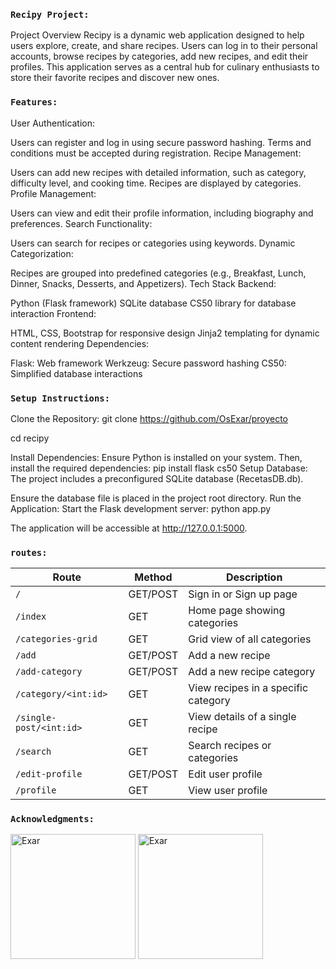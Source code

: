 ### `Recipy Project:`
Project Overview
Recipy is a dynamic web application designed to help users explore, create, and share recipes. Users can log in to their personal accounts, browse recipes by categories, add new recipes, and edit their profiles. This application serves as a central hub for culinary enthusiasts to store their favorite recipes and discover new ones.

### `Features:`

User Authentication:

Users can register and log in using secure password hashing.
Terms and conditions must be accepted during registration.
Recipe Management:

Users can add new recipes with detailed information, such as category, difficulty level, and cooking time.
Recipes are displayed by categories.
Profile Management:

Users can view and edit their profile information, including biography and preferences.
Search Functionality:

Users can search for recipes or categories using keywords.
Dynamic Categorization:

Recipes are grouped into predefined categories (e.g., Breakfast, Lunch, Dinner, Snacks, Desserts, and Appetizers).
Tech Stack
Backend:

Python (Flask framework)
SQLite database
CS50 library for database interaction
Frontend:

HTML, CSS, Bootstrap for responsive design
Jinja2 templating for dynamic content rendering
Dependencies:

Flask: Web framework
Werkzeug: Secure password hashing
CS50: Simplified database interactions

### `Setup Instructions:`
Clone the Repository:
git clone https://github.com/OsExar/proyecto

cd recipy

Install Dependencies: Ensure Python is installed on your system. Then, install the required dependencies:
pip install flask cs50
Setup Database: The project includes a preconfigured SQLite database (RecetasDB.db).

Ensure the database file is placed in the project root directory.
Run the Application: Start the Flask development server:
python app.py

The application will be accessible at http://127.0.0.1:5000.

### `routes:`


| Route                 | Method   | Description                           |
|-----------------------|----------|---------------------------------------|
| `/`                   | GET/POST | Sign in or Sign up page               |
| `/index`              | GET      | Home page showing categories          |
| `/categories-grid`    | GET      | Grid view of all categories           |
| `/add`                | GET/POST | Add a new recipe                     |
| `/add-category`       | GET/POST | Add a new recipe category            |
| `/category/<int:id>`  | GET      | View recipes in a specific category   |
| `/single-post/<int:id>` | GET    | View details of a single recipe       |
| `/search`             | GET      | Search recipes or categories          |
| `/edit-profile`       | GET/POST | Edit user profile                    |
| `/profile`            | GET      | View user profile                    |







### `Acknowledgments:`
<a href="https://github.com/OsExar"><img src="https://github.com/OsExar.png" width="200" height="200" alt="Exar"/></a>
<a href="https://github.com/Johannson27"><img src="https://github.com/Johannson27.png" width="200" height="200" alt="Exar"/></a>
